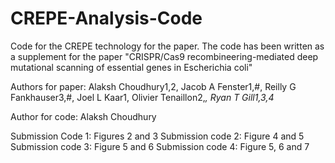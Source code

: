 # CREPE-Analysis-Code
Code for the CREPE technology for the paper.
The code has been written as a supplement for the paper "CRISPR/Cas9 recombineering-mediated deep mutational
scanning of essential genes in Escherichia coli"

Authors for paper: Alaksh Choudhury1,2, Jacob A Fenster1,#, Reilly G Fankhauser3,#, Joel L Kaar1, Olivier Tenaillon2,*, 
Ryan T Gill1,3,4*

Author for code: Alaksh Choudhury

Submission Code 1: Figures 2 and 3
Submission code 2: Figure 4 and 5
Submission code 3: Figure 5 and 6
Submission code 4: Figure 5, 6 and 7
